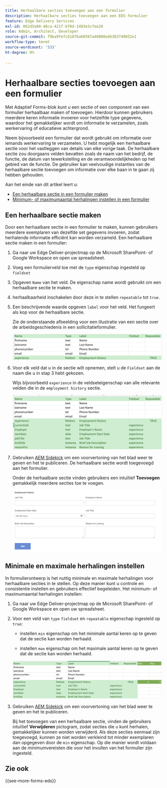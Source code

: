 ```yaml
---
title: Herhaalbare secties toevoegen aan een formulier
description: Herhaalbare secties toevoegen aan een EDS-formulier
feature: Edge Delivery Services
exl-id: 062d5a88-48ca-421f-bf0d-1483e3cfee28
role: Admin, Architect, Developer
source-git-commit: f9ba9fefc61876a60567a40000ed6303740032e1
workflow-type: tm+mt
source-wordcount: '533'
ht-degree: 0%

---
```


# Herhaalbare secties toevoegen aan een formulier

Met Adaptief Forms-blok kunt u een sectie of een component van een formulier herhaalbaar maken of toevoegen. Hierdoor kunnen gebruikers meerdere keren informatie invoeren voor hetzelfde type gegevens, waardoor het gemakkelijker wordt om informatie te verzamelen, zoals werkervaring of educatieve achtergrond.

Neem bijvoorbeeld een formulier dat wordt gebruikt om informatie over iemands werkervaring te verzamelen. U hebt mogelijk een herhaalbare sectie voor het vastleggen van details van elke vorige taak. De herhaalbare sectie zou doorgaans velden bevatten zoals de naam van het bedrijf, de functie, de datum van tewerkstelling en de verantwoordelijkheden op het gebied van de functie. De gebruiker kan veelvoudige instanties van de herhaalbare sectie toevoegen om informatie over elke baan in te gaan zij hebben gehouden.

Aan het einde van dit artikel leert u:

* [Een herhaalbare sectie in een formulier maken](#add-repeatable-sections-to-a-form)
* [Minimum- of maximumaantal herhalingen instellen in een formulier](#set-minimum-or-maximum-number-of-repetitions-for-a-repeatable-section)

## Een herhaalbare sectie maken

Door een herhaalbare sectie in een formulier te maken, kunnen gebruikers meerdere exemplaren van dezelfde set gegevens invoeren, zodat herhalende informatie efficiënt kan worden verzameld. Een herhaalbare sectie maken in een formulier:

1. Ga naar uw Edge Deliver-projectmap op de Microsoft SharePoint- of Google Workspace en open uw spreadsheet.

1. Voeg een formulierveld toe met de `type` eigenschap ingesteld op `fieldset`
1. Opgeven `Name` van het veld. De eigenschap name wordt gebruikt om een herhaalbare sectie te maken.
1. herhaalbaarheid inschakelen door deze in te stellen `repeatable` tot `true`.
1. Een beschrijvende waarde opgeven `label` voor het veld. Het fungeert als kop voor de herhaalbare sectie.

   Zie de onderstaande afbeelding voor een illustratie van een sectie over de arbeidsgeschiedenis in een sollicitatieformulier.

   ![](/help/edge/assets/repeatable-section-example-job-application-form.png)

1. Voor elk veld dat u in de sectie wilt opnemen, stelt u de `Fieldset` aan de naam die u in stap 3 hebt gekozen.

   Wijs bijvoorbeeld `experience` in de veldseteigenschap van alle relevante velden die in de `employment history` sectie.

   ![voorbeeld van een herhaalbaar sectieveld en de bijbehorende eigenschappen](/help/edge/assets/repeatable-section--mention-fieldset-name-example-job-application-form.png)

1. Gebruiken [AEM Sidekick](https://www.aem.live/developer/tutorial#preview-and-publish-your-content) om een voorvertoning van het blad weer te geven en het te publiceren. De herhaalbare sectie wordt toegevoegd aan het formulier.

   Onder de herhaalbare sectie vinden gebruikers een intuïtief **Toevoegen** gemakkelijk meerdere secties toe te voegen.

   ![herhaalbare sectie, knop Toevoegen, om meerdere secties toe te voegen ](/help/edge/assets/repeatable-section-example.png)


## Minimale en maximale herhalingen instellen

In formulierontwerp is het nuttig minimale en maximale herhalingen voor herhaalbare secties in te stellen. Op deze manier kunt u controle en consistentie instellen en gebruikers effectief begeleiden. Het minimum- of maximumaantal herhalingen instellen:

1. Ga naar uw Edge Deliver-projectmap op de Microsoft SharePoint- of Google Workspace en open uw spreadsheet.

1. Voor een veld van `type` `fieldset` en `repeatable` eigenschap ingesteld op `true`:

   * instellen `min` eigenschap om het minimale aantal keren op te geven dat de sectie kan worden herhaald.

   * instellen `max` eigenschap om het maximale aantal keren op te geven dat de sectie kan worden herhaald.

   ![Stel de eigenschap min en max in om op te geven hoe vaak de sectie kan worden herhaald](/help/edge/assets/repeatable-section-set-min-max.png)

1. Gebruiken [AEM Sidekick](https://www.aem.live/developer/tutorial#preview-and-publish-your-content) om een voorvertoning van het blad weer te geven en het te publiceren.

   Bij het toevoegen van een herhaalbare sectie, vinden de gebruikers intuïtief **Verwijderen** pictogram, zodat secties die u kunt herhalen, gemakkelijker kunnen worden verwijderd. Als deze secties eenmaal zijn toegevoegd, kunnen ze niet worden verkleind tot minder exemplaren dan opgegeven door de `min` eigenschap. Op die manier wordt voldaan aan de minimumvereisten die voor het invullen van het formulier zijn ingesteld.

<!--

For example, consider a form used to collect information from users applying for a loan. . You may have a repeatable section for capturing details of each co-applicant. The repeatable section would typically contain fields such as co-co-applicant

The form allows users to provide personal information, including details of the co-applicants. Users can enter details for co-applicants, with this section being repeatable.

![Repeatable sections in forms](/help/forms/assets/eds-repeatable.png)

## Prerequisites

The [Adaptive Forms Block is enabled](/help/edge/docs/forms/create-forms.md) for your Edge Delivery Services project. 

## Add a repeatable section to a form 

Let's take an example of a loan application form. The form enables users to submit personal information. You can include co-applicant details using repeatable sections, with the option to add a minimum and maximum of three co-applicant sections.

"_You can use a Microsoft Excel file on your SharePoint Site or Google Sheet file on Google Drive to develop a form. Examples in this document are based on a [Microsoft Excel file on your SharePoint Site](https://www.aem.live/docs/setup-customer-SharePoint)._" 


To add repeatable sections in Edge Delivery:

1. [Author a form using Microsoft Excel](#author-form)
2. [Preview and publish the form](#preview-form)

### Author a form using Microsoft Excel {#author-form}

1. Go to your Edge Deliver project folder on Microsoft SharePoint or Google Workspace and open your spreadsheet. For example, open an a spreadsheet named `loan-application.xlsx`.

1. Add a new columns labeled `Repeatable` to the sheet contaning your form fields. By default, the `shared-default` sheet contains the form fields.  

1. Add new columns labeled as `Repeatable`, `Min`, and `Max` in your Microsoft Excel file.
1. Specify the value for the `Repeatable` column as `True` for the fieldset that you want to make repeatable.
1. Specify the values for the `Min` and `Max` columns. The `Min` value represents the minimum number of occurrences for which the panel repeats, while the `Max` value represents the maximum number of occurrences for which the panel repeats.
1. Save your Microsoft Excel file.
     
>[!NOTE]
>
> Here is the [Loan application](/help/forms/assets/loan-application.xlsx) excel sheet for your reference. 

### Preview/Publish the form using your Edge Delivery Service

1. Open or create new document file in a Microsft SharePoint Site to embed the Excel sheet  in it using a `Form Block`. For example, open the `index` file and add a `Form Block`.
2. Open the command prompt, navigate to your AEM Edge Delivery project directory on your local machine, and execute the command as `aem up`.

The form is accessible at `https://localhost:3000`, where clicking the `Add` button adds new repeatable section for entering co-applicant details. You can also delete the the repeatable section by clicking the `Delete` button. 

>[!NOTE]
>
> If you encounter a "Page Not Found" error while accessing your form at localhost, add the directory name of the Microsoft SharePoint Site in front of the URL where your form is located. For example, `http://localhost:3000/<dir-name>/`

-->


## Zie ook

{{see-more-forms-eds}}
